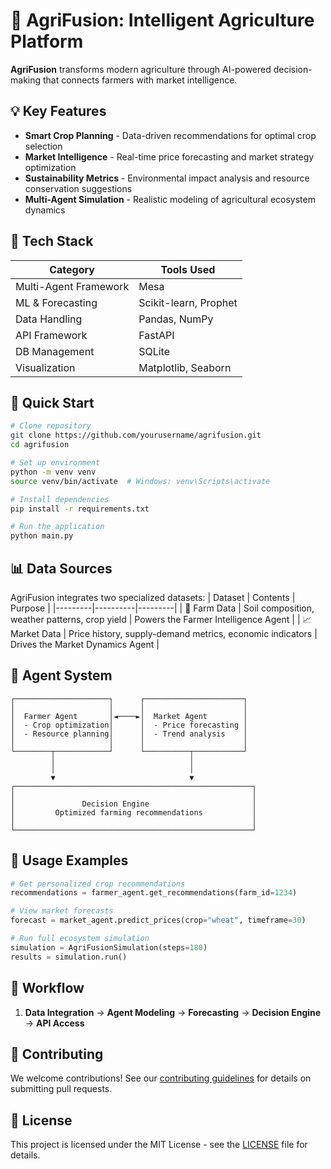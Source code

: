 # 🌾 AgriFusion: Intelligent Agriculture Platform

**AgriFusion** transforms modern agriculture through AI-powered decision-making that connects farmers with market intelligence.

## 💡 Key Features

- **Smart Crop Planning** - Data-driven recommendations for optimal crop selection
- **Market Intelligence** - Real-time price forecasting and market strategy optimization
- **Sustainability Metrics** - Environmental impact analysis and resource conservation suggestions
- **Multi-Agent Simulation** - Realistic modeling of agricultural ecosystem dynamics

## 🔧 Tech Stack

| Category              | Tools Used                                   |
|-----------------------|----------------------------------------------|
| Multi-Agent Framework | Mesa     
| ML & Forecasting      | Scikit-learn, Prophet                        |
| Data Handling         | Pandas, NumPy                                |
| API Framework         | FastAPI                                      |
| DB Management         | SQLite                                       |
| Visualization         | Matplotlib, Seaborn                          |

## 🚀 Quick Start

```bash
# Clone repository
git clone https://github.com/yourusername/agrifusion.git
cd agrifusion

# Set up environment
python -m venv venv
source venv/bin/activate  # Windows: venv\Scripts\activate

# Install dependencies
pip install -r requirements.txt

# Run the application
python main.py
```

## 📊 Data Sources

AgriFusion integrates two specialized datasets:
| Dataset | Contents | Purpose |
|---------|----------|---------|
| 🌱 Farm Data | Soil composition, weather patterns, crop yield | Powers the Farmer Intelligence Agent |
| 📈 Market Data | Price history, supply-demand metrics, economic indicators | Drives the Market Dynamics Agent |

## 🧠 Agent System

```
┌─────────────────────┐      ┌──────────────────────┐
│                     │      │                      │
│  Farmer Agent       │◄────►│  Market Agent        │
│  - Crop optimization│      │  - Price forecasting │
│  - Resource planning│      │  - Trend analysis    │
│                     │      │                      │
└────────┬────────────┘      └──────────┬───────────┘
         │                              │
         │                              │
         ▼                              ▼
┌─────────────────────────────────────────────────────┐
│                                                     │
│               Decision Engine                       │
│         Optimized farming recommendations           │
│                                                     │
└─────────────────────────────────────────────────────┘
```

## 📱 Usage Examples

```python
# Get personalized crop recommendations
recommendations = farmer_agent.get_recommendations(farm_id=1234)

# View market forecasts
forecast = market_agent.predict_prices(crop="wheat", timeframe=30)

# Run full ecosystem simulation
simulation = AgriFusionSimulation(steps=180)
results = simulation.run()
```

## 🔄 Workflow

1. **Data Integration** → **Agent Modeling** → **Forecasting** → **Decision Engine** → **API Access**


## 🤝 Contributing

We welcome contributions! See our [contributing guidelines](CONTRIBUTING.md) for details on submitting pull requests.

## 📜 License

This project is licensed under the MIT License - see the [LICENSE](LICENSE) file for details.
